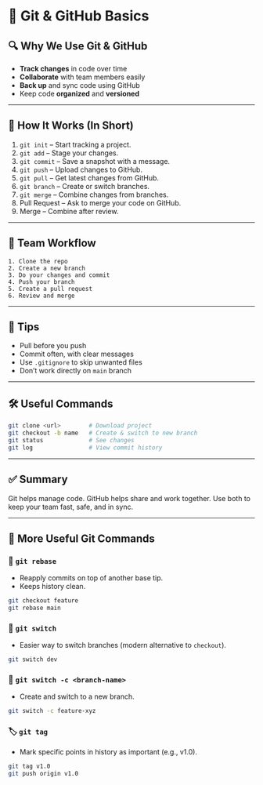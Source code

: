 
# 📘 Git & GitHub Basics

## 🔍 Why We Use Git & GitHub
- **Track changes** in code over time
- **Collaborate** with team members easily
- **Back up** and sync code using GitHub
- Keep code **organized** and **versioned**

---

## 🚀 How It Works (In Short)

1. `git init` – Start tracking a project.
2. `git add` – Stage your changes.
3. `git commit` – Save a snapshot with a message.
4. `git push` – Upload changes to GitHub.
5. `git pull` – Get latest changes from GitHub.
6. `git branch` – Create or switch branches.
7. `git merge` – Combine changes from branches.
8. Pull Request – Ask to merge your code on GitHub.
9. Merge – Combine after review.

---

## 🤝 Team Workflow

```
1. Clone the repo
2. Create a new branch
3. Do your changes and commit
4. Push your branch
5. Create a pull request
6. Review and merge
```

---

## 🧠 Tips

- Pull before you push
- Commit often, with clear messages
- Use `.gitignore` to skip unwanted files
- Don’t work directly on `main` branch

---

## 🛠 Useful Commands

```bash
git clone <url>        # Download project
git checkout -b name   # Create & switch to new branch
git status             # See changes
git log                # View commit history
```

---

## ✅ Summary

Git helps manage code. GitHub helps share and work together. Use both to keep your team fast, safe, and in sync.

---

## 🧪 More Useful Git Commands

### 🔁 `git rebase`
- Reapply commits on top of another base tip.
- Keeps history clean.
```bash
git checkout feature
git rebase main
```

### 🔄 `git switch`
- Easier way to switch branches (modern alternative to `checkout`).
```bash
git switch dev
```

### 🌱 `git switch -c <branch-name>`
- Create and switch to a new branch.
```bash
git switch -c feature-xyz
```

### 🏷 `git tag`
- Mark specific points in history as important (e.g., v1.0).
```bash
git tag v1.0
git push origin v1.0
```
